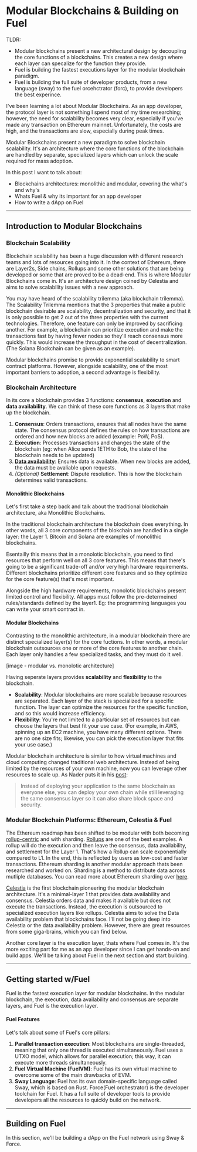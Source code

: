 # Modular Blockchains & Building on Fuel

TLDR:
- Modular blockchains present a new architectural design by decoupling the core functions of a blockchains. This creates a new design where each layer can specalize for the function they provide.
- Fuel is building the fastest executions layer for the modular blockchain paradigm.
- Fuel is building the full suite of developer products, from a new language (sway) to the fuel orcehctrator (forc), to provide developers the best experince.

I've been learning a lot about Modular Blockchains. As an app developer, the protocol layer is not something I spend most of my time researching; however, the need for scalability becomes very clear, especially if you've made any transaction on Ethereum mainnet. Unfortunately, the costs are high, and the transactions are slow, especially during peak times.

Modular Blockchains present a new paradigm to solve blockchain scalability. It's an architecture where the core functions of the blockchain are handled by separate, specialized layers which can unlock the scale required for mass adoption.

In this post I want to talk about:
- Blockchains architectures: monolithic and modular, covering the what's and why's
- Whats Fuel & why its important for an app developer
- How to write a dApp on Fuel

---

## Introduction to Modular Blockchains

### Blockchain Scalability

Blockchain scalability has been a huge discussion with different research teams and lots of resources going into it. In the context of Ethereum, there are Layer2s, Side chains, Rollups and some other solutions that are being developed or some that are proved to be a dead-end. This is where Modular Blockchains come in. It's an architecture design coined by Celestia and aims to solve scalability issues with a new approach.

You may have heard of the scalability trilemma (aka blockchain trilemma). The Scalability Trilemma mentions that the 3 properties that make a public blockchain desirable are scalability, decentralization and security, and that it is only possible to get 2 out of the three properties with the current technologies. Therefore, one feature can only be improved by sacrificing another. For example, a blockchain can prioritize execution and make the transactions fast by having fewer nodes so they'll reach consensus more quickly. This would increase the throughput in the cost of decentralization. (The Solana Blockchain can be given as an example).

Modular blockchains promise to provide exponential scalability to smart contract platforms. However, alongside scalability, one of the most important barriers to adoption, a second advantage is flexibility.

### Blockchain Architecture

In its core a blockchain provides 3 functions: **consensus**, **execution** and **data availability**. We can think of these core functions as 3 layers that make up the blockchain.

1. **Consensus**: Orders transactions, ensures that all nodes have the same state. The consensus protocol defines the rules on how transactions are ordered and how new blocks are added (example: PoW, PoS).
2. **Execution**: Processes transactions and changes the state of the blockchain (eg: when Alice sends 1ETH to Bob, the state of the blockchain needs to be updated)
3. **[Data availability](https://coinmarketcap.com/alexandria/article/what-is-data-availability)**: Ensures data is available. When new blocks are added, the data must be avaliable upon requests.
4. *(Optional)* **Settlement**: Dispute resolution. This is how the blockchain determines valid transactions.

#### Monolithic Blockchains

Let's first take a step back and talk about the traditional blockchain architecture, aka Monolithic Blockchains.

In the traditional blockchain architecture the blockchain does everything. In other words, all 3 core components of the blokchain are handled in a single layer: the Layer 1. Bitcoin and Solana are examples of monolithic blockchains.

Esentailly this means that in a monolotic blockchain, you need to find resources that perform well on all 3 core features. This means that there's going to be a significant trade-off and/or very high hardware requirements. Different blockchains prioritize different core features and so they optimize for the core feature(s) that's most important.

Alongside the high hardware requirements, monolotic blockchains present limited control and flexibility. All apps must follow the pre-determeined rules/standards defined by the layer1. Eg: the programming languages you can write your smart contract in.

#### Modular Blockchains

Contrasting to the monolithic architecture, in a modular blockchain there are distinct specialized layer(s) for the core fuctions. In other words, a modular blockchain outsources one or more of the core features to another chain. Each layer only handles a few specialized tasks, and they must do it well.

[image - modular vs. monolotic architecture]

Having seperate layers provides **scalability** and **flexibility** to the blockchain.
- **Scalability**: Modular blockchains are more scalable because resources are separated. Each layer of the stack is specialized for a specific function. The layer can optimize the resources for the specific function, and so this would increase efficiency.
- **Flexibility**: You're not limited to a particular set of resources but can choose the layers that best fit your use case. (For example, in AWS, spinning up an EC2 machine, you have many different options. There are no one size fits; likewise, you can pick the execution layer that fits your use case.)

Modular blockchain architecture is similar to how virtual machines and cloud computing changed traditional web architecture. Instead of being limited by the resources of your own machine, now you can leverage other resources to scale up. As Nader puts it in his [post](https://nader.substack.com/p/blockchain-modularity-a-mental-model):

> Instead of deploying your application to the same blockchain as everyone else, you can deploy your own chain while still leveraging the same consensus layer so it can also share block space and security.

###  Modular Blockchain Platforms: Ethereum, Celestia & Fuel

The Ethereum roadmap has been shifted to be modular with both becoming [rollup-centric](https://ethereum-magicians.org/t/a-rollup-centric-ethereum-roadmap/4698) and with sharding. [Rollups](https://ethereum.org/en/layer-2/#what-is-layer-2) are one of the best examples. A rollup will do the execution and then leave the consensus, data availability, and settlement for the Layer 1. That's how a Rollup can scale exponentially compared to L1. In the end, this is reflected by users as low-cost and faster transactions. Ethereum sharding is another modular approach thats been researched and worked on. Sharding is a method to distribute data across mutliple databases. You can read more about Ethereum sharding over [here](https://ethereum.org/en/upgrades/sharding/).

[Celestia](https://celestia.org/) is the first blockchain pioneering the modular blockchain architecture. It's a minimal-layer 1 that provides data availability and consensus. Celestia orders data and makes it available but does not execute the transactions. Instead, the execution is outsourced to specialized execution layers like rollups. Celestia aims to solve the Data availability problem that blockchains face. I'll not be going deep into Celestia or the data availability problem. However, there are great resources from some giga-brains, which you can find below.

Another core layer is the execution layer, thats where Fuel comes in. It's the more exciting part for me as an app developer since I can get hands-on and build apps. We'll be talking about Fuel in the next section and start building.

---

## Getting started w/Fuel

Fuel is the fastest execution layer for modular blockchains. In the modular blockchain, the execution, data availability and consensus are separate layers, and Fuel is the execution layer.

#### Fuel Features

Let's talk about some of Fuel's core pillars:
1. **Parallel transaction execution**: Most blockchains are single-threaded, meaning that only one thread is executed simultaneously. Fuel uses a UTXO model, which allows for parallel execution; this way, it can execute more threads simultaneously.
2. **Fuel Virtual Machine (FuelVM)**: Fuel has its own virtual machine to overcome some of the main drawbacks of EVM.
3. **Sway Language**: Fuel has its own domain-specific language called Sway, which is based on Rust. Force(Fuel orchestrator) is the developer toolchain for Fuel. It has a full suite of developer tools to provide developers all the resources to quickly build on the network.

---

## Building on Fuel

In this section, we'll be building a dApp on the Fuel network using Sway & Force.

